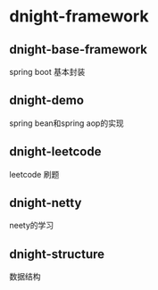 # dnight-framework
## dnight-base-framework
spring boot 基本封装
## dnight-demo
spring bean和spring aop的实现
## dnight-leetcode
leetcode 刷题
## dnight-netty
neety的学习
## dnight-structure
数据结构